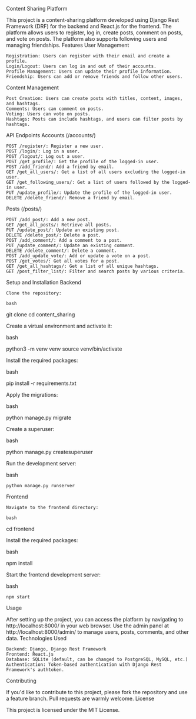 Content Sharing Platform

This project is a content-sharing platform developed using Django Rest Framework (DRF) for the backend and React.js for the frontend. The platform allows users to register, log in, create posts, comment on posts, and vote on posts. The platform also supports following users and managing friendships.
Features
User Management

    Registration: Users can register with their email and create a profile.
    Login/Logout: Users can log in and out of their accounts.
    Profile Management: Users can update their profile information.
    Friendship: Users can add or remove friends and follow other users.

Content Management

    Post Creation: Users can create posts with titles, content, images, and hashtags.
    Comments: Users can comment on posts.
    Voting: Users can vote on posts.
    Hashtags: Posts can include hashtags, and users can filter posts by hashtags.

API Endpoints
Accounts (/accounts/)

    POST /register/: Register a new user.
    POST /login/: Log in a user.
    POST /logout/: Log out a user.
    POST /get_profile/: Get the profile of the logged-in user.
    POST /add_friend/: Add a friend by email.
    GET /get_all_users/: Get a list of all users excluding the logged-in user.
    GET /get_following_users/: Get a list of users followed by the logged-in user.
    PUT /update_profile/: Update the profile of the logged-in user.
    DELETE /delete_friend/: Remove a friend by email.

Posts (/posts/)

    POST /add_post/: Add a new post.
    GET /get_all_posts/: Retrieve all posts.
    PUT /update_post/: Update an existing post.
    DELETE /delete_post/: Delete a post.
    POST /add_comment/: Add a comment to a post.
    PUT /update_comment/: Update an existing comment.
    DELETE /delete_comment/: Delete a comment.
    POST /add_update_vote/: Add or update a vote on a post.
    POST /get_votes/: Get all votes for a post.
    GET /get_all_hashtags/: Get a list of all unique hashtags.
    GET /post_filter_list/: Filter and search posts by various criteria.

Setup and Installation
Backend

    Clone the repository:

    bash

git clone <repository-url>
cd content_sharing

Create a virtual environment and activate it:

bash

python3 -m venv venv
source venv/bin/activate

Install the required packages:

bash

pip install -r requirements.txt

Apply the migrations:

bash

python manage.py migrate

Create a superuser:

bash

python manage.py createsuperuser

Run the development server:

bash

    python manage.py runserver

Frontend

    Navigate to the frontend directory:

    bash

cd frontend

Install the required packages:

bash

npm install

Start the frontend development server:

bash

    npm start

Usage

After setting up the project, you can access the platform by navigating to http://localhost:8000/ in your web browser. Use the admin panel at http://localhost:8000/admin/ to manage users, posts, comments, and other data.
Technologies Used

    Backend: Django, Django Rest Framework
    Frontend: React.js
    Database: SQLite (default, can be changed to PostgreSQL, MySQL, etc.)
    Authentication: Token-based authentication with Django Rest Framework's authtoken.

Contributing

If you'd like to contribute to this project, please fork the repository and use a feature branch. Pull requests are warmly welcome.
License

This project is licensed under the MIT License.